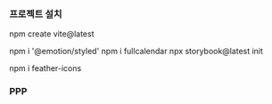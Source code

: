 ### 프로젝트 설치

npm create vite@latest

npm i '@emotion/styled'
npm i fullcalendar
npx storybook@latest init

npm i feather-icons

### PPP
